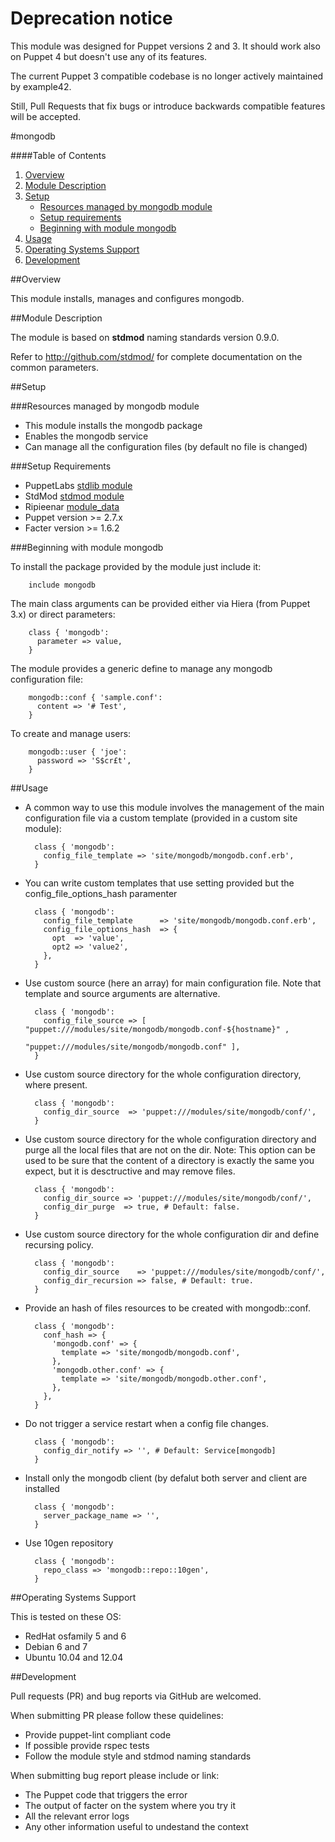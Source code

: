# Deprecation notice

This module was designed for Puppet versions 2 and 3. It should work also on Puppet 4 but doesn't use any of its features.

The current Puppet 3 compatible codebase is no longer actively maintained by example42.

Still, Pull Requests that fix bugs or introduce backwards compatible features will be accepted.


#mongodb

####Table of Contents

1. [Overview](#overview)
2. [Module Description](#module-description)
3. [Setup](#setup)
    * [Resources managed by mongodb module](#resources-managed-by-mongodb-module)
    * [Setup requirements](#setup-requirements)
    * [Beginning with module mongodb](#beginning-with-module-mongodb)
4. [Usage](#usage)
5. [Operating Systems Support](#operating-systems-support)
6. [Development](#development)

##Overview

This module installs, manages and configures mongodb.

##Module Description

The module is based on **stdmod** naming standards version 0.9.0.

Refer to http://github.com/stdmod/ for complete documentation on the common parameters.


##Setup

###Resources managed by mongodb module
* This module installs the mongodb package
* Enables the mongodb service
* Can manage all the configuration files (by default no file is changed)

###Setup Requirements
* PuppetLabs [stdlib module](https://github.com/puppetlabs/puppetlabs-stdlib)
* StdMod [stdmod module](https://github.com/stdmod/stdmod)
* Ripieenar [module_data](https://github.com/ripienaar/puppet-module-data)
* Puppet version >= 2.7.x
* Facter version >= 1.6.2

###Beginning with module mongodb

To install the package provided by the module just include it:

        include mongodb

The main class arguments can be provided either via Hiera (from Puppet 3.x) or direct parameters:

        class { 'mongodb':
          parameter => value,
        }

The module provides a generic define to manage any mongodb configuration file:

        mongodb::conf { 'sample.conf':
          content => '# Test',
        }

To create and manage users:

        mongodb::user { 'joe':
          password => 'S$cr£t',
        }


##Usage

* A common way to use this module involves the management of the main configuration file via a custom template (provided in a custom site module):

        class { 'mongodb':
          config_file_template => 'site/mongodb/mongodb.conf.erb',
        }

* You can write custom templates that use setting provided but the config_file_options_hash paramenter

        class { 'mongodb':
          config_file_template      => 'site/mongodb/mongodb.conf.erb',
          config_file_options_hash  => {
            opt  => 'value',
            opt2 => 'value2',
          },
        }

* Use custom source (here an array) for main configuration file. Note that template and source arguments are alternative.

        class { 'mongodb':
          config_file_source => [ "puppet:///modules/site/mongodb/mongodb.conf-${hostname}" ,
                                  "puppet:///modules/site/mongodb/mongodb.conf" ],
        }


* Use custom source directory for the whole configuration directory, where present.

        class { 'mongodb':
          config_dir_source  => 'puppet:///modules/site/mongodb/conf/',
        }

* Use custom source directory for the whole configuration directory and purge all the local files that are not on the dir.
  Note: This option can be used to be sure that the content of a directory is exactly the same you expect, but it is desctructive and may remove files.

        class { 'mongodb':
          config_dir_source => 'puppet:///modules/site/mongodb/conf/',
          config_dir_purge  => true, # Default: false.
        }

* Use custom source directory for the whole configuration dir and define recursing policy.

        class { 'mongodb':
          config_dir_source    => 'puppet:///modules/site/mongodb/conf/',
          config_dir_recursion => false, # Default: true.
        }

* Provide an hash of files resources to be created with mongodb::conf.

        class { 'mongodb':
          conf_hash => {
            'mongodb.conf' => {
              template => 'site/mongodb/mongodb.conf',
            },
            'mongodb.other.conf' => {
              template => 'site/mongodb/mongodb.other.conf',
            },
          },
        }

* Do not trigger a service restart when a config file changes.

        class { 'mongodb':
          config_dir_notify => '', # Default: Service[mongodb]
        }

* Install only the mongodb client (by defalut both server and client are installed

        class { 'mongodb':
          server_package_name => '',
        }

* Use 10gen repository

        class { 'mongodb':
          repo_class => 'mongodb::repo::10gen',
        }


##Operating Systems Support

This is tested on these OS:
- RedHat osfamily 5 and 6
- Debian 6 and 7
- Ubuntu 10.04 and 12.04


##Development

Pull requests (PR) and bug reports via GitHub are welcomed.

When submitting PR please follow these quidelines:
- Provide puppet-lint compliant code
- If possible provide rspec tests
- Follow the module style and stdmod naming standards

When submitting bug report please include or link:
- The Puppet code that triggers the error
- The output of facter on the system where you try it
- All the relevant error logs
- Any other information useful to undestand the context
